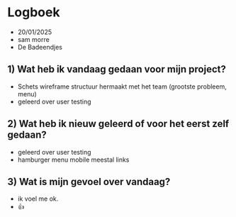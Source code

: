 # Logboek

- 20/01/2025
- sam morre
- De Badeendjes


## 1) Wat heb ik vandaag gedaan voor mijn project?

- Schets wireframe structuur hermaakt met het team (grootste probleem, menu)
- geleerd over user testing


## 2) Wat heb ik nieuw geleerd of voor het eerst zelf gedaan?

- geleerd over user testing
- hamburger menu mobile meestal links


## 3) Wat is mijn gevoel over vandaag?

- ik voel me ok.
- 👍
